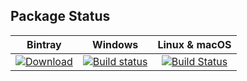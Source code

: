 ## Package Status

| Bintray | Windows | Linux & macOS |
|:--------:|:---------:|:-----------------:|
| [ ![Download](https://api.bintray.com/packages/sixten-hilborn/public-conan/mpg123%3Asixten-hilborn/images/download.svg?version=1.25.6%3Astable) ](https://bintray.com/sixten-hilborn/public-conan/mpg123%3Asixten-hilborn/1.25.6%3Astable/link) | [![Build status](https://ci.appveyor.com/api/projects/status/7nl6h55s2iurldwn/branch/stable/1.25.6?svg=true)](https://ci.appveyor.com/project/sixten-hilborn/conan-mpg123/branch/stable/1.25.6) | [![Build Status](https://travis-ci.org/sixten-hilborn/conan-mpg123.svg?branch=stable/1.25.6)](https://travis-ci.org/sixten-hilborn/conan-mpg123) |
